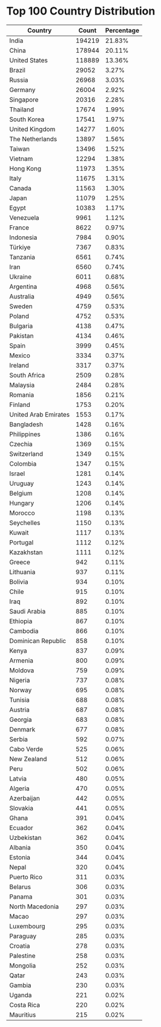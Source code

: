 # Top 100 Country Distribution
| Country | Count | Percentage |
|----|----|----|
| India | 194219 | 21.83% |
| China | 178944 | 20.11% |
| United States | 118889 | 13.36% |
| Brazil | 29052 | 3.27% |
| Russia | 26968 | 3.03% |
| Germany | 26004 | 2.92% |
| Singapore | 20316 | 2.28% |
| Thailand | 17674 | 1.99% |
| South Korea | 17541 | 1.97% |
| United Kingdom | 14277 | 1.60% |
| The Netherlands | 13897 | 1.56% |
| Taiwan | 13496 | 1.52% |
| Vietnam | 12294 | 1.38% |
| Hong Kong | 11973 | 1.35% |
| Italy | 11675 | 1.31% |
| Canada | 11563 | 1.30% |
| Japan | 11079 | 1.25% |
| Egypt | 10383 | 1.17% |
| Venezuela | 9961 | 1.12% |
| France | 8622 | 0.97% |
| Indonesia | 7984 | 0.90% |
| Türkiye | 7367 | 0.83% |
| Tanzania | 6561 | 0.74% |
| Iran | 6560 | 0.74% |
| Ukraine | 6011 | 0.68% |
| Argentina | 4968 | 0.56% |
| Australia | 4949 | 0.56% |
| Sweden | 4759 | 0.53% |
| Poland | 4752 | 0.53% |
| Bulgaria | 4138 | 0.47% |
| Pakistan | 4134 | 0.46% |
| Spain | 3999 | 0.45% |
| Mexico | 3334 | 0.37% |
| Ireland | 3317 | 0.37% |
| South Africa | 2509 | 0.28% |
| Malaysia | 2484 | 0.28% |
| Romania | 1856 | 0.21% |
| Finland | 1753 | 0.20% |
| United Arab Emirates | 1553 | 0.17% |
| Bangladesh | 1428 | 0.16% |
| Philippines | 1386 | 0.16% |
| Czechia | 1369 | 0.15% |
| Switzerland | 1349 | 0.15% |
| Colombia | 1347 | 0.15% |
| Israel | 1281 | 0.14% |
| Uruguay | 1243 | 0.14% |
| Belgium | 1208 | 0.14% |
| Hungary | 1206 | 0.14% |
| Morocco | 1198 | 0.13% |
| Seychelles | 1150 | 0.13% |
| Kuwait | 1117 | 0.13% |
| Portugal | 1112 | 0.12% |
| Kazakhstan | 1111 | 0.12% |
| Greece | 942 | 0.11% |
| Lithuania | 937 | 0.11% |
| Bolivia | 934 | 0.10% |
| Chile | 915 | 0.10% |
| Iraq | 892 | 0.10% |
| Saudi Arabia | 885 | 0.10% |
| Ethiopia | 867 | 0.10% |
| Cambodia | 866 | 0.10% |
| Dominican Republic | 858 | 0.10% |
| Kenya | 837 | 0.09% |
| Armenia | 800 | 0.09% |
| Moldova | 759 | 0.09% |
| Nigeria | 737 | 0.08% |
| Norway | 695 | 0.08% |
| Tunisia | 688 | 0.08% |
| Austria | 687 | 0.08% |
| Georgia | 683 | 0.08% |
| Denmark | 677 | 0.08% |
| Serbia | 592 | 0.07% |
| Cabo Verde | 525 | 0.06% |
| New Zealand | 512 | 0.06% |
| Peru | 502 | 0.06% |
| Latvia | 480 | 0.05% |
| Algeria | 470 | 0.05% |
| Azerbaijan | 442 | 0.05% |
| Slovakia | 441 | 0.05% |
| Ghana | 391 | 0.04% |
| Ecuador | 362 | 0.04% |
| Uzbekistan | 362 | 0.04% |
| Albania | 350 | 0.04% |
| Estonia | 344 | 0.04% |
| Nepal | 320 | 0.04% |
| Puerto Rico | 311 | 0.03% |
| Belarus | 306 | 0.03% |
| Panama | 301 | 0.03% |
| North Macedonia | 297 | 0.03% |
| Macao | 297 | 0.03% |
| Luxembourg | 295 | 0.03% |
| Paraguay | 285 | 0.03% |
| Croatia | 278 | 0.03% |
| Palestine | 258 | 0.03% |
| Mongolia | 252 | 0.03% |
| Qatar | 243 | 0.03% |
| Gambia | 230 | 0.03% |
| Uganda | 221 | 0.02% |
| Costa Rica | 220 | 0.02% |
| Mauritius | 215 | 0.02% |
